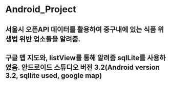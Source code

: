 # Android_Project

## 서울시 오픈API 데이터를 활용하여 중구내에 있는 식품 위생법 위반 업소들을 알려줌.

## 구글 맵 지도와, listView률 통해 알려줌 sqlLite를 사용하였음. 안드로이드 스튜디오 버전 3.2(Android version 3.2, sqllite used, google map)
